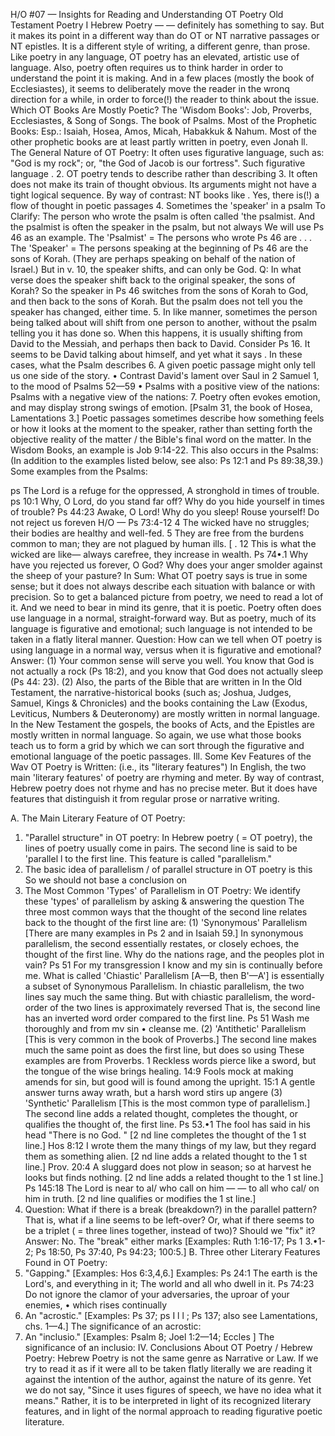 H/O #07 — Insights for Reading and Understanding OT Poetry
Old Testament Poetry I Hebrew Poetry —
— definitely has something to say. But it makes its point in a different way than do OT or NT narrative passages or NT epistles. It is a different style of writing, a different genre, than prose. Like poetry in any language, OT poetry has an elevated, artistic use of language.
Also, poetry often requires us to think harder in order to understand the point it is making.
And in a few places (mostly the book of Ecclesiastes), it seems to deliberately move the reader in the wronq direction for a while, in order to force(!) the reader to think about the issue.
 Which OT Books Are Mostly Poetic?
The 'Wisdom Books':
Job, Proverbs, Ecclesiastes, & Song of Songs.
The book of Psalms.
Most of the Prophetic Books:
Esp.: Isaiah, Hosea, Amos, Micah, Habakkuk & Nahum.
Most of the other prophetic books are at least partly written in poetry, even Jonah
ll. The General Nature of OT Poetry:
 It often uses figurative language, such as: "God is my rock"; or, "the God of Jacob is our fortress".
Such figurative language .
2.	OT poetry tends to describe  rather than describing
3.	It often does not make its train of thought obvious. Its arguments might not have a tight logical sequence.
By way of contrast: NT books like .
Yes, there is(!) a flow of thought in poetic passages
4.	Sometimes the 'speaker' in a psalm
To Clarify: The person who wrote the psalm is often called 'the psalmist.
And the psalmist is often the speaker in the psalm, but not always
We will use Ps 46 as an example.
The 'Psalmist' = The persons who wrote Ps 46 are . . .
The 'Speaker' = The persons speaking at the beginning of Ps 46 are the sons of Korah. (They are perhaps speaking on behalf of the nation of Israel.)
But in v. 10, the speaker shifts, and can only be God.
Q: In what verse does the speaker shift back to the original speaker, the sons of Korah?
So the speaker in Ps 46 switches from the sons of Korah to God, and then back to the sons of Korah. But the psalm does not tell you the speaker has changed, either time.
5.	In like manner, sometimes the person being talked about will shift from one person to another, without the psalm telling you it has done so. When this happens, it is usually shifting from David to the Messiah, and perhaps then back to David.
Consider Ps 16. It seems to be David talking about himself, and yet what it says .
In these cases, what the Psalm describes
6.	A given poetic passage might only tell us one side of the story.
•	Contrast David's lament over Saul in 2 Samuel 1, to the mood of Psalms 52—59
•	Psalms with a positive view of the nations:
Psalms with a negative view of the nations:
7.	Poetry often evokes emotion, and may display strong swings of emotion. [Psalm 31, the book of Hosea, Lamentations 3.]
Poetic passages sometimes describe how something feels or how it looks at the moment to the speaker, rather than setting forth the objective reality of the matter / the Bible's final word on the matter.
In the Wisdom Books, an example is Job 9:14-22.
This also occurs in the Psalms:
(In addition to the examples listed below, see also: Ps 12:1 and Ps 89:38,39.)
Some examples from the Psalms:

ps	The Lord is a refuge for the oppressed, A stronghold in times of trouble.
ps 10:1	Why, O Lord, do you stand far off?
Why do you hide yourself in times of trouble?
Ps 44:23	Awake, O Lord! Why do you sleep!
Rouse yourself! Do not reject us foreven
	H/O 	—
Ps 73:4-12 4 The wicked have no struggles; their bodies are healthy and well-fed.
5 They are free from the burdens common to man;  they are not plagued by human ills. [ .
12 This is what the wicked are like— always carefree, they increase in wealth.
	Ps 74•.1	Why have you rejected us forever, O God?
Why does your anger smolder against the sheep of your pasture?
In Sum:
What OT poetry says is true in some sense; but it does not always describe each situation with balance or with precision.
So to get a balanced picture from poetry, we need to read a lot of it.
And we need to bear in mind its genre, that it is poetic. Poetry often does use language in a normal, straight-forward way. But as poetry, much of its language is figurative and emotional; such language is not intended to be taken in a flatly literal manner.
Question:
How can we tell when OT poetry is using language in a normal way, versus when it is figurative and emotional?
Answer:
(1)	Your common sense will serve you well.
You know that God is not actually a rock (Ps 18:2), and you know that God does not actually sleep (Ps 44: 23).
(2)	Also, the parts of the Bible that are written in
In the Old Testament, the narrative-historical books (such as; Joshua, Judges, Samuel, Kings & Chronicles) and the books containing the Law (Exodus, Leviticus, Numbers & Deuteronomy) are mostly written in normal language.
In the New Testament the gospels, the books of Acts, and the Epistles are mostly written in normal language.
So again, we use what those books teach us to form a grid by which we can sort through the figurative and emotional language of the poetic passages.
Ill. Some Kev Features of the Wav OT Poetry is Written:
(i.e., its "literary features")
In English, the two main 'literary features' of poetry are rhyming and meter. By way of contrast, Hebrew poetry does not rhyme and has no precise meter. But it does have features that distinguish it from regular prose or narrative writing.

A. The Main Literary Feature of OT Poetry:
1.	"Parallel structure" in OT poetry: In Hebrew poetry ( = OT poetry), the lines of poetry usually come in pairs. The second line is said to be 'parallel l to the first line. This feature is called "parallelism."
2.	The basic idea of parallelism / of parallel structure in OT poetry is this
So we should not base a conclusion on
3.	The Most Common 'Types' of Parallelism in OT Poetry:
We identify these 'types' of parallelism by asking & answering the question
The three most common ways that the thought of the second line relates back to the thought of the first line are:
(1) 'Synonymous' Parallelism
[There are many examples in Ps 2 and in Isaiah 59.]
In synonymous parallelism, the second essentially restates, or closely echoes, the thought of the first line.
  Why do the nations rage, and the peoples plot in vain?
Ps 51 	For my transgression	I know and my sin	is continually before me.
What is called 'Chiastic' Parallelism [A—B, then B'—A'] is essentially a subset of Synonymous Parallelism.
In chiastic parallelism, the two lines say much the same thing. But with chiastic parallelism, the word-order of the two lines is approximately reversed  That is, the second line has an inverted word order compared to the first line.
Ps 51 Wash me thoroughly  and from mv sin • cleanse me.
(2)	'Antithetic' Parallelism
[This is very common in the book of Proverbs.]
The second line makes much the same point as does the first line, but does so using
These examples are from Proverbs.
1 Reckless words pierce like a sword, but the tongue of the wise brings healing.
14:9 Fools mock at making amends for sin, but good will is found among the upright.
15:1 A gentle answer turns away wrath, but a harsh word stirs up angere
(3)	'Synthetic' Parallelism
[This is the most common type of parallelism.]
The second line adds a related thought, completes the thought, or qualifies the thought of, the first line.
Ps 53.•1	The fool has said in his head
"There is no God. "
[2 nd line completes the thought of the 1 st line.]
Hos 8:12	I wrote them the many things of my law, but they regard them as something alien.
[2 nd line adds a related thought to the 1 st line.]
Prov. 20:4	A sluggard does not plow in season; so at harvest he looks but finds nothing.
[2 nd line adds a related thought to the 1 st line.]
Ps 145:18	The Lord is near to al/ who call on him — — to all who cal/ on him in truth.
[2 nd line qualifies or modifies the 1 st line.]
4. Question: What if there is a break (breakdown?) in the parallel pattern? That is, what if a line seems to be left-over?
Or, what if there seems to be a triplet ( = three lines together, instead of two)? Should we "fix" it?
Answer: No. The "break" either marks
[Examples: Ruth 1:16-17; Ps 1 3.•1-2; Ps 18:50, Ps 37:40, Ps 94:23;  100:5.]
B. Three other Literary Features Found in OT Poetry:
1.	"Gapping."	[Examples: Hos 6:3,4,6.]
Examples:
Ps 24:1	The earth	is the Lord's,	and everything in it;
	The world		and all who dwell in it.
Ps 74:23 Do not ignore	the clamor of your adversaries,  	the uproar of your enemies, •	which rises continually
2.	An "acrostic." [Examples: Ps 37; ps I l l ; Ps 137; also see Lamentations, chs. 1—4.]
The significance of an acrostic:
3.	An "inclusio."	[Examples: Psalm 8; Joel 1:2—14; Eccles 	]
The significance of an inclusio:
IV. Conclusions About OT Poetry / Hebrew Poetry:
Hebrew Poetry is not the same genre as Narrative or Law. If we try to read it as if it were all to be taken flatly literally we are reading it against the intention of the author, against the nature of its genre.
Yet we do not say, "Since it uses figures of speech, we have no idea what it means." Rather, it is to be interpreted in light of its recognized literary features, and in light of the normal approach to reading figurative poetic literature.
